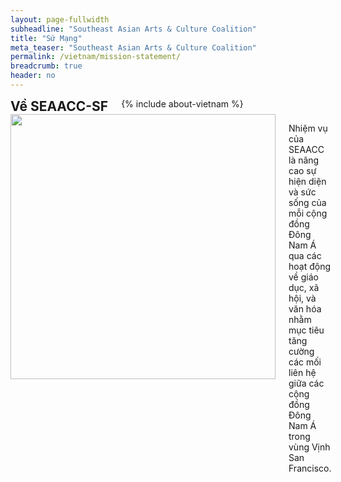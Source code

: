 ```yaml
---
layout: page-fullwidth
subheadline: "Southeast Asian Arts & Culture Coalition"
title: "Sứ Mạng"
meta_teaser: "Southeast Asian Arts & Culture Coalition"
permalink: /vietnam/mission-statement/
breadcrumb: true
header: no
---
```

<!--more-->
<div class="row">
<div class="bible-index medium-4 medium-push-8 columns">
<h2 style="margin: 0px">Về SEAACC-SF</h2>
        {% include about-vietnam %}
</div><!-- /.medium-4.columns -->
<div class="medium-8 medium-pull-4 columns" markdown="1">
<img width="424" src="{{ site.urlimg }}seaacc-logo.png">

Nhiệm vụ của SEAACC là nâng cao sự hiện diện và sức sống của mỗi cộng đồng Đông Nam Á qua các hoạt động về giáo dục, xã hội, và văn hóa nhằm mục tiêu tăng cường các mối liên hệ giữa các cộng đồng Đông Nam Á trong vùng Vịnh San Francisco.

</div><!-- /.row -->
